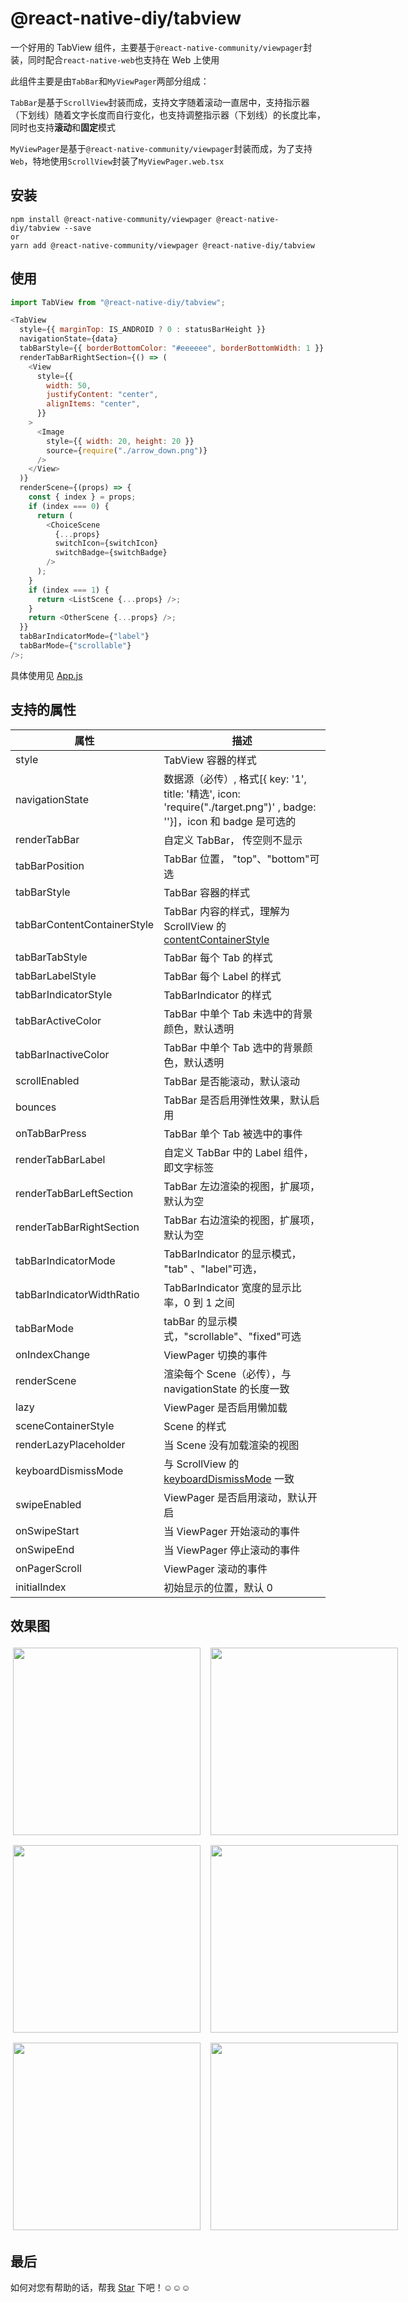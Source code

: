 
# @react-native-diy/tabview

一个好用的 TabView 组件，主要基于`@react-native-community/viewpager`封装，同时配合`react-native-web`也支持在 Web 上使用

此组件主要是由`TabBar`和`MyViewPager`两部分组成：

`TabBar`是基于`ScrollView`封装而成，支持文字随着滚动一直居中，支持指示器（下划线）随着文字长度而自行变化，也支持调整指示器（下划线）的长度比率，同时也支持**滚动**和**固定**模式

`MyViewPager`是基于`@react-native-community/viewpager`封装而成，为了支持`Web`，特地使用`ScrollView`封装了`MyViewPager.web.tsx`

## 安装

```
npm install @react-native-community/viewpager @react-native-diy/tabview --save
or
yarn add @react-native-community/viewpager @react-native-diy/tabview
```

## 使用

```javascript
import TabView from "@react-native-diy/tabview";

<TabView
  style={{ marginTop: IS_ANDROID ? 0 : statusBarHeight }}
  navigationState={data}
  tabBarStyle={{ borderBottomColor: "#eeeeee", borderBottomWidth: 1 }}
  renderTabBarRightSection={() => (
    <View
      style={{
        width: 50,
        justifyContent: "center",
        alignItems: "center",
      }}
    >
      <Image
        style={{ width: 20, height: 20 }}
        source={require("./arrow_down.png")}
      />
    </View>
  )}
  renderScene={(props) => {
    const { index } = props;
    if (index === 0) {
      return (
        <ChoiceScene
          {...props}
          switchIcon={switchIcon}
          switchBadge={switchBadge}
        />
      );
    }
    if (index === 1) {
      return <ListScene {...props} />;
    }
    return <OtherScene {...props} />;
  }}
  tabBarIndicatorMode={"label"}
  tabBarMode={"scrollable"}
/>;
```

具体使用见 [App.js](example/App.js)

## 支持的属性

| 属性                        | 描述                                                                                                                          |
| --------------------------- | ----------------------------------------------------------------------------------------------------------------------------- |
| style                       | TabView 容器的样式                                                                                                            |
| navigationState             | 数据源（必传）, 格式[{ key: '1', title: '精选', icon: 'require("./target.png")' , badge: ''}]，icon 和 badge 是可选的         |
| renderTabBar                | 自定义 TabBar， 传空则不显示                                                                                                  |
| tabBarPosition              | TabBar 位置， "top"、"bottom"可选                                                                                             |
| tabBarStyle                 | TabBar 容器的样式                                                                                                             |
| tabBarContentContainerStyle | TabBar 内容的样式，理解为 ScrollView 的 [contentContainerStyle](https://reactnative.cn/docs/scrollview#contentcontainerstyle) |
| tabBarTabStyle              | TabBar 每个 Tab 的样式                                                                                                        |
| tabBarLabelStyle            | TabBar 每个 Label 的样式                                                                                                      |
| tabBarIndicatorStyle        | TabBarIndicator 的样式                                                                                                        |
| tabBarActiveColor           | TabBar 中单个 Tab 未选中的背景颜色，默认透明                                                                                  |
| tabBarInactiveColor         | TabBar 中单个 Tab 选中的背景颜色，默认透明                                                                                    |
| scrollEnabled               | TabBar 是否能滚动，默认滚动                                                                                                   |
| bounces                     | TabBar 是否启用弹性效果，默认启用                                                                                             |
| onTabBarPress               | TabBar 单个 Tab 被选中的事件                                                                                                  |
| renderTabBarLabel           | 自定义 TabBar 中的 Label 组件，即文字标签                                                                                     |
| renderTabBarLeftSection     | TabBar 左边渲染的视图，扩展项，默认为空                                                                                       |
| renderTabBarRightSection    | TabBar 右边渲染的视图，扩展项，默认为空                                                                                       |
| tabBarIndicatorMode         | TabBarIndicator 的显示模式， "tab" 、"label"可选，                                                                            |
| tabBarIndicatorWidthRatio   | TabBarIndicator 宽度的显示比率，0 到 1 之间                                                                                   |
| tabBarMode                  | tabBar 的显示模式，"scrollable"、"fixed"可选                                                                                  |
| onIndexChange               | ViewPager 切换的事件                                                                                                          |
| renderScene                 | 渲染每个 Scene（必传），与 navigationState 的长度一致                                                                         |
| lazy                        | ViewPager 是否启用懒加载                                                                                                      |
| sceneContainerStyle         | Scene 的样式                                                                                                                  |
| renderLazyPlaceholder       | 当 Scene 没有加载渲染的视图                                                                                                   |
| keyboardDismissMode         | 与 ScrollView 的 [keyboardDismissMode](https://reactnative.cn/docs/scrollview#keyboarddismissmode) 一致                       |
| swipeEnabled                | ViewPager 是否启用滚动，默认开启                                                                                              |
| onSwipeStart                | 当 ViewPager 开始滚动的事件                                                                                                   |
| onSwipeEnd                  | 当 ViewPager 停止滚动的事件                                                                                                   |
| onPagerScroll               | ViewPager 滚动的事件                                                                                                          |
| initialIndex                | 初始显示的位置，默认 0                                                                                                        |

## 效果图

<div style="display: grid; grid-template-columns: repeat(2, 1fr); gap: 8px; margin: 0 auto;">
    <img src="./104052a86d559721c50b8b5828b115ba.gif" width="300" style="margin: 4px;"/>
    <img src="./b94c5bb6c0802557386a5d5b0ce952c0.gif" width="300" style="margin: 4px;"/>
    <img src="./ae70a0c608a9169cac83e320fe31dac0.gif" width="300" style="margin: 4px;"/>
    <img src="./3e38acb1cb525ab1921c488a5c378780.gif" width="300" style="margin: 4px;"/>
    <img src="./eb0cfa6767cabae180c36923cf0afb98.gif" width="300" style="margin: 4px;"/>
    <img src="./f45833f8407504973d1b8b3537aa089e.gif" width="300" style="margin: 4px;"/>
</div>

## 最后
如何对您有帮助的话，帮我 [Star](https://github.com/TryImpossible/react-native-diy/tree/master/tabView) 下吧！☺️☺️☺️
